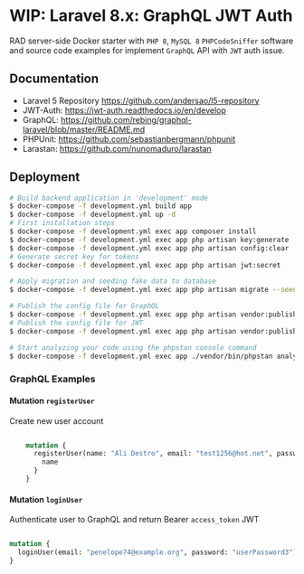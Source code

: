WIP: Laravel 8.x: GraphQL JWT Auth 
===================================

RAD server-side Docker starter with `PHP 8`, `MySQL 8` `PHPCodeSniffer` software and
source code examples for implement `GraphQL` API with `JWT` auth issue.

## Documentation
+ Laravel 5 Repository https://github.com/andersao/l5-repository
+ JWT-Auth: https://jwt-auth.readthedocs.io/en/develop
+ GraphQL: https://github.com/rebing/graphql-laravel/blob/master/README.md
+ PHPUnit: https://github.com/sebastianbergmann/phpunit
+ Larastan: https://github.com/nunomaduro/larastan

## Deployment
```bash
# Build backend application in 'development' mode
$ docker-compose -f development.yml build app
$ docker-compose -f development.yml up -d
# First installation steps
$ docker-compose -f development.yml exec app composer install
$ docker-compose -f development.yml exec app php artisan key:generate
$ docker-compose -f development.yml exec app php artisan config:clear
# Generate secret key for tokens
$ docker-compose -f development.yml exec app php artisan jwt:secret

# Apply migration and seeding fake data to database   
$ docker-compose -f development.yml exec app php artisan migrate --seed

# Publish the config file for GraphQL
$ docker-compose -f development.yml exec app php artisan vendor:publish --provider="Rebing\GraphQL\GraphQLServiceProvider"
# Publish the config file for JWT
$ docker-compose -f development.yml exec app php artisan vendor:publish --provider="Tymon\JWTAuth\Providers\LaravelServiceProvider"

# Start analyzing your code using the phpstan console command
$ docker-compose -f development.yml exec app ./vendor/bin/phpstan analyse --memory-limit=4G
```

### GraphQL Examples

#### Mutation `registerUser`
Create new user account

```graphql

    mutation {
      registerUser(name: "Ali Destro", email: "test1256@hot.net", password: "password7") {
        name
      }
    }

```

#### Mutation `loginUser`
Authenticate user to GraphQL and return Bearer `access_token` JWT

```graphql

mutation {
  loginUser(email: "penelope74@example.org", password: "userPassword3")
}

```

